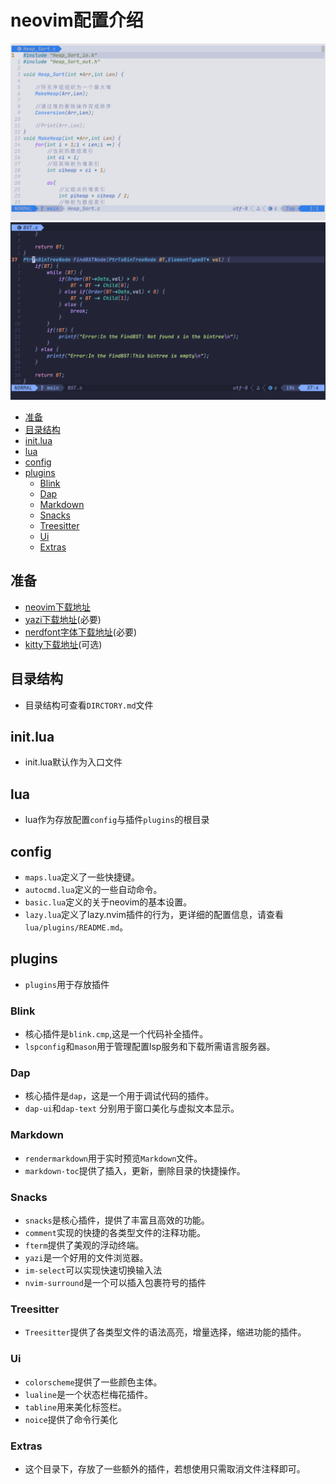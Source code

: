 # neovim配置介绍

![empty][neovim-0]
![empty][neovim-1]

<!-- mtoc-start -->

* [准备](#准备)
* [目录结构](#目录结构)
* [init.lua](#initlua)
* [lua](#lua)
* [config](#config)
* [plugins](#plugins)
  * [Blink](#blink)
  * [Dap](#dap)
  * [Markdown](#markdown)
  * [Snacks](#snacks)
  * [Treesitter](#treesitter)
  * [Ui](#ui)
  * [Extras](#extras)

<!-- mtoc-end -->

## 准备
- [neovim下载地址](https://github.com/neovim/neovim/releases/tag/nightly)  
- [yazi下载地址](https://yazi-rs.github.io/docs/installation/)(必要)  
- [nerdfont字体下载地址](https://www.nerdfonts.com/font-downloads)(必要)   
- [kitty下载地址](https://sw.kovidgoyal.net/kitty/binary/#)(可选)  

## 目录结构
- 目录结构可查看`DIRCTORY.md`文件

## init.lua
- init.lua默认作为入口文件

## lua
- lua作为存放配置`config`与插件`plugins`的根目录

## config
- `maps.lua`定义了一些快捷键。  
- `autocmd.lua`定义的一些自动命令。  
- `basic.lua`定义的关于neovim的基本设置。  
- `lazy.lua`定义了lazy.nvim插件的行为，更详细的配置信息，请查看`lua/plugins/README.md`。  

## plugins
- `plugins`用于存放插件

### Blink
- 核心插件是`blink.cmp`,这是一个代码补全插件。  
- `lspconfig`和`mason`用于管理配置lsp服务和下载所需语言服务器。

### Dap
- 核心插件是`dap`，这是一个用于调试代码的插件。  
- `dap-ui`和`dap-text` 分别用于窗口美化与虚拟文本显示。  

### Markdown
- `rendermarkdown`用于实时预览`Markdown`文件。  
- `markdown-toc`提供了插入，更新，删除目录的快捷操作。  

### Snacks
- `snacks`是核心插件，提供了丰富且高效的功能。  
- `comment`实现的快捷的各类型文件的注释功能。  
- `fterm`提供了美观的浮动终端。  
- `yazi`是一个好用的文件浏览器。  
- `im-select`可以实现快速切换输入法
- `nvim-surround`是一个可以插入包裹符号的插件

### Treesitter
- `Treesitter`提供了各类型文件的语法高亮，增量选择，缩进功能的插件。  

### Ui
- `colorscheme`提供了一些颜色主体。  
- `lualine`是一个状态栏梅花插件。  
- `tabline`用来美化标签栏。  
- `noice`提供了命令行美化

### Extras
- 这个目录下，存放了一些额外的插件，若想使用只需取消文件注释即可。  

[neovim-0]: https://raw.githubusercontent.com/highdf/Picture/refs/heads/main/neovim/neovim-0.png
[neovim-1]: https://raw.githubusercontent.com/highdf/Picture/refs/heads/main/neovim/neovim-1.png
